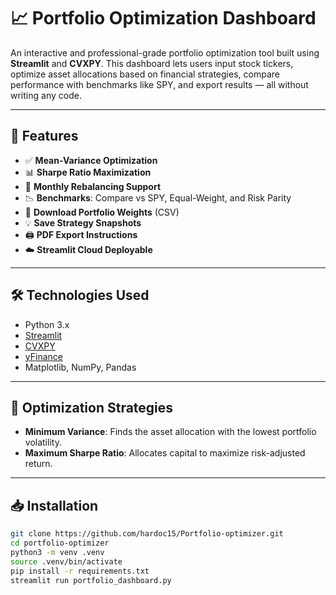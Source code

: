 # 📈 Portfolio Optimization Dashboard

An interactive and professional-grade portfolio optimization tool built using **Streamlit** and **CVXPY**. This dashboard lets users input stock tickers, optimize asset allocations based on financial strategies, compare performance with benchmarks like SPY, and export results — all without writing any code.

---

## 🚀 Features

- ✅ **Mean-Variance Optimization**
- 📊 **Sharpe Ratio Maximization**
- 🔁 **Monthly Rebalancing Support**
- 📉 **Benchmarks**: Compare vs SPY, Equal-Weight, and Risk Parity
- 💾 **Download Portfolio Weights** (CSV)
- 💡 **Save Strategy Snapshots**
- 🖨️ **PDF Export Instructions**
- ☁️ **Streamlit Cloud Deployable**

---

## 🛠️ Technologies Used

- Python 3.x  
- [Streamlit](https://streamlit.io)  
- [CVXPY](https://www.cvxpy.org/)  
- [yFinance](https://pypi.org/project/yfinance/)  
- Matplotlib, NumPy, Pandas

---

## 🧮 Optimization Strategies

- **Minimum Variance**: Finds the asset allocation with the lowest portfolio volatility.
- **Maximum Sharpe Ratio**: Allocates capital to maximize risk-adjusted return.

---

## 📥 Installation

```bash
git clone https://github.com/hardoc15/Portfolio-optimizer.git
cd portfolio-optimizer
python3 -m venv .venv
source .venv/bin/activate
pip install -r requirements.txt
streamlit run portfolio_dashboard.py
